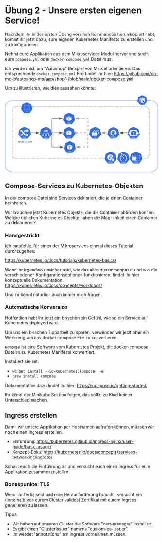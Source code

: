 # Übung 2 - Unsere ersten eigenen Service!

Nachdem ihr in der ersten Übung vorallem Kommandos herumkopiert habt, kommt ihr jetzt dazu, eure eigenen Kubernetes Manifests zu erstellen und zu konfigurieren.

Nehmt eure Applikation aus dem Mikroservices Modul hervor und sucht eure `compose.yml` oder `docker-compose.yml` Datei raus. 

Ich werde mich am "Autoshop" Beispiel von Marcel orientieren. Das entsprechende `docker-compose.yml` File findet ihr hier: https://gitlab.com/ch-mc-b/autoshop-ms/app/shop/-/blob/main/docker-compose.yml

Um zu illustrieren, wie dies aussehen könnte: 

![diagram illustrating a Kubernetes Namespace and the objects within](example-app.png)

## Compose-Services zu Kubernetes-Objekten

In der compose Datei sind Services deklariert, die je einen Container beinhalten.

Wir brauchen jetzt Kubernetes Objekte, die die Container abbilden können. Welche üblichen Kubernetes Objekte haben die Möglichkeit einen Container zu deklarieren?


### Handgestrickt

Ich empfehle, für einen der Mikroservices einmal dieses Tutorial durchzugehen: 

https://kubernetes.io/docs/tutorials/kubernetes-basics/

Wenn ihr irgendwo unsicher seid, wie das alles zusammenpasst und wie die verschiedenen Konfigurationsoptionen funktionieren, findet ihr hier konzeptuelle Dokumentation: https://kubernetes.io/docs/concepts/workloads/

Und ihr könnt natürlich auch immer mich fragen. 

### Automatische Konversion

Hoffentlich habt ihr jetzt ein bisschen ein Gefühl, wie so ein Service auf Kubernetes deployed wird. 

Um uns ein bisschen Tipparbeit zu sparen, verwenden wir jetzt aber ein Werkzeug um das docker compose File zu konvertieren.

`Kompose` ist eine Software vom Kubernetes Projekt, die docker-compose Dateien zu Kubernetes Manifests konvertiert.

Installiert sie mit: 

- `winget install --id=Kubernetes.kompose  -e`
- `brew install kompose`

Dokumentation dazu findet ihr hier: https://kompose.io/getting-started/ 

Ihr könnt der Minikube Sektion folgen, das sollte zu Kind keinen Unterschied machen. 


## Ingress erstellen

Damit wir unsere Applikation per Hostnamen aufrufen können, müssen wir noch einen Ingress erstellen. 

- Einführung: https://kubernetes.github.io/ingress-nginx/user-guide/basic-usage/
- Konzept-Doku: https://kubernetes.io/docs/concepts/services-networking/ingress/

Schaut euch die Einführung an und versucht euch einen Ingress für eure Applikation zusammenzustellen. 

### Bonuspunkte: TLS

Wenn ihr fertig seid und eine Herausforderung braucht, versucht ein (innerhalb von eurem Cluster valides) Zertifikat mit eurem Ingress generieren zu lassen. 

Tipps:
- Wir haben auf unseren Cluster die Software "cert-manager" installiert.
- Es gibt einen "ClusterIssuer" namens "custom-ca-issuer".
- Ihr werdet "annotations" am Ingress vornehmen müssen.

